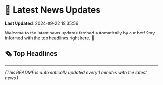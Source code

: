 # 📰 Latest News Updates
**Last Updated:** 2024-09-22 19:35:56

Welcome to the latest news updates fetched automatically by our bot! Stay informed with the top headlines right here. 🚀

## 🗞️ Top Headlines

---
*(This README is automatically updated every 1 minutes with the latest news.)*
